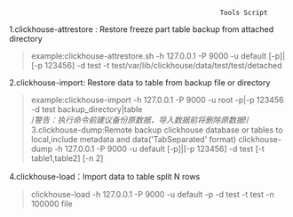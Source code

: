                                                          Tools Script
1.clickhouse-attrestore : Restore freeze part table backup from attached directory  
>example:clickhouse-attrestore.sh -h 127.0.0.1 -P 9000 -u default [-p]|[-p 123456] -d test -t test/var/lib/clickhouse/data/test/test/detached

2.clickhouse-import: Restore data to table from backup file or directory
>example:clickhouse-import -h 127.0.0.1 -P 9000 -u root -p|-p 123456 -d test backup_directory|table  
/*警告：执行命令前建议备份原数据，导入数据前将删除原数据!*/  
3.clickhouse-dump:Remote backup clickhouse database or tables to local,include metadata and data('TabSeparated' format)
>clickhouse-dump -h 127.0.0.1 -P 9000 -u  default [-p]|[-p 123456] -d test [-t table1,table2] [-n 2]

4.clickhouse-load：Import data to table split N rows
>clickhouse-load -h 127.0.0.1 -P 9000 -u default -p -d test -t test -n 100000 file
